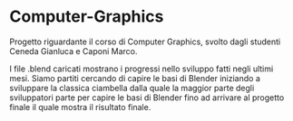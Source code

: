 # Computer-Graphics

Progetto riguardante il corso di Computer Graphics, svolto dagli studenti Ceneda Gianluca e Caponi Marco.

I file .blend caricati mostrano i progressi nello sviluppo fatti negli ultimi mesi. Siamo partiti cercando di 
capire le  basi di Blender iniziando a sviluppare la classica ciambella dalla quale la maggior parte degli sviluppatori 
parte per capire le basi di Blender fino ad arrivare al progetto finale il quale mostra il risultato finale.

